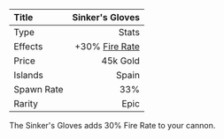 |Title      | Sinker's Gloves 
|:-|-:
|Type       | Stats           
|Effects    |  +30% [Fire Rate](/upgrades/firerate.md)
|Price      | 45k Gold
|Islands    | Spain              
|Spawn Rate | 33%             
|Rarity     | Epic            

The Sinker's Gloves adds 30% Fire Rate to your cannon. 


